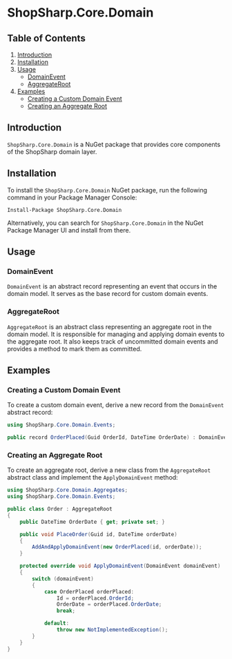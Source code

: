 # ShopSharp.Core.Domain

## Table of Contents

1. [Introduction](#introduction)
2. [Installation](#installation)
3. [Usage](#usage)
   - [DomainEvent](#domainevent)
   - [AggregateRoot](#aggregateroot)
4. [Examples](#examples)
    - [Creating a Custom Domain Event](#creating-a-custom-domain-event)
    - [Creating an Aggregate Root](#creating-an-aggregate-root)

## Introduction

`ShopSharp.Core.Domain` is a NuGet package that provides core components of the ShopSharp domain layer.

## Installation

To install the `ShopSharp.Core.Domain` NuGet package, run the following command in your Package Manager Console:

```
Install-Package ShopSharp.Core.Domain
```

Alternatively, you can search for `ShopSharp.Core.Domain` in the NuGet Package Manager UI and install from there.

## Usage

### DomainEvent

`DomainEvent` is an abstract record representing an event that occurs in the domain model.
It serves as the base record for custom domain events.

### AggregateRoot

`AggregateRoot` is an abstract class representing an aggregate root in the domain model.
It is responsible for managing and applying domain events to the aggregate root.
It also keeps track of uncommitted domain events and provides a method to mark them as committed.

## Examples

### Creating a Custom Domain Event

To create a custom domain event, derive a new record from the `DomainEvent` abstract record:

```csharp
using ShopSharp.Core.Domain.Events;

public record OrderPlaced(Guid OrderId, DateTime OrderDate) : DomainEvent;
```

### Creating an Aggregate Root

To create an aggregate root, derive a new class from the `AggregateRoot` abstract class and implement the `ApplyDomainEvent` method:

```csharp
using ShopSharp.Core.Domain.Aggregates;
using ShopSharp.Core.Domain.Events;

public class Order : AggregateRoot
{
    public DateTime OrderDate { get; private set; }

    public void PlaceOrder(Guid id, DateTime orderDate)
    {
        AddAndApplyDomainEvent(new OrderPlaced(id, orderDate));
    }

    protected override void ApplyDomainEvent(DomainEvent domainEvent)
    {
        switch (domainEvent)
        {
            case OrderPlaced orderPlaced:
                Id = orderPlaced.OrderId;
                OrderDate = orderPlaced.OrderDate;
                break;

            default:
                throw new NotImplementedException();
        }
    }
}
```